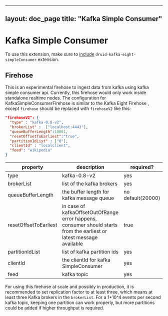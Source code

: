 <!--
  ~ Licensed to the Apache Software Foundation (ASF) under one
  ~ or more contributor license agreements.  See the NOTICE file
  ~ distributed with this work for additional information
  ~ regarding copyright ownership.  The ASF licenses this file
  ~ to you under the Apache License, Version 2.0 (the
  ~ "License"); you may not use this file except in compliance
  ~ with the License.  You may obtain a copy of the License at
  ~
  ~   http://www.apache.org/licenses/LICENSE-2.0
  ~
  ~ Unless required by applicable law or agreed to in writing,
  ~ software distributed under the License is distributed on an
  ~ "AS IS" BASIS, WITHOUT WARRANTIES OR CONDITIONS OF ANY
  ~ KIND, either express or implied.  See the License for the
  ~ specific language governing permissions and limitations
  ~ under the License.
  -->

---
layout: doc_page
title: "Kafka Simple Consumer"
---
# Kafka Simple Consumer

To use this extension, make sure to [include](../../operations/including-extensions.html) `druid-kafka-eight-simpleConsumer` extension.

## Firehose

This is an experimental firehose to ingest data from kafka using kafka simple consumer api. Currently, this firehose would only work inside standalone realtime nodes.
The configuration for KafkaSimpleConsumerFirehose is similar to the Kafka Eight Firehose , except `firehose` should be replaced with `firehoseV2` like this:

```json
"firehoseV2": {
  "type" : "kafka-0.8-v2",
  "brokerList" :  ["localhost:4443"],
  "queueBufferLength":10001,
  "resetOffsetToEarliest":"true",
  "partitionIdList" : ["0"],
  "clientId" : "localclient",
  "feed": "wikipedia"
}
```

|property|description|required?|
|--------|-----------|---------|
|type|kafka-0.8-v2|yes|
|brokerList|list of the kafka brokers|yes|
|queueBufferLength|the buffer length for kafka message queue|no default(20000)|
|resetOffsetToEarliest|in case of kafkaOffsetOutOfRange error happens, consumer should starts from the earliest or latest message available|true|
|partitionIdList|list of kafka partition ids|yes|
|clientId|the clientId for kafka SimpleConsumer|yes|
|feed|kafka topic|yes|

For using this firehose at scale and possibly in production, it is recommended to set replication factor to at least three, which means at least three Kafka brokers in the `brokerList`. For a 1*10^4 events per second kafka topic, keeping one partition can work properly, but more partitions could be added if higher throughput is required.
